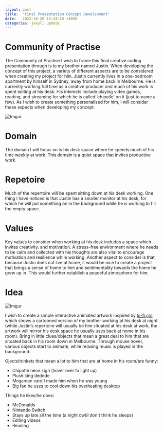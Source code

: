 ```yaml
---
layout: post
title:  "Final Presentation Concept Development"
date:   2022-10-20 14:43:10 +1000
categories: jekyll update
---
```


# Community of Practise

The Community of Practise I wish to frame this final creative coding presentation through is to my brother named Justin. When developing the concept of this project, a variety of different aspects are to be considered when creating my project for him. Justin currently lives in a one-bedroom apartment by himself in Sydney, away from home back in Melbourne. He is currently working full time as a creative producer and much of his work is spent editing at his desk. His interests include playing video games, reading, and streaming for which he is called ‘chipotle’ on it (just to name a few). As I wish to create something personalised for him, I will consider these aspects when developing my concept. 

![Imgur](https://i.imgur.com/O1qtrEX.png)

# Domain
The domain I will focus on is his desk space where he spends much of his time weekly at work. This domain is a quiet space that invites productive work.  

# Repetoire
Much of the repertoire will be spent sitting down at his desk working. One thing I have noticed is that Justin has a smaller monitor at his desk, for which he will put something on in the background while he is working to fill the empty space. 

# Values
Key values to consider when working at his desk includes a space which invites creativity, and motivation. A stress-free environment where he needs to be calm and collected with his thoughts are also vital to encourage motivation and resilience while working. Another aspect to consider is that because Justin does not live at home, it would be nice to create a project that brings a sense of home to him and sentimentality towards the home he grew up in. This would further establish a peaceful atmosphere for him. 

# Idea
![Imgur](https://i.imgur.com/H3oUlI2.png)

I wish to create a simple interactive animated artwork inspired by [lo-fi girl](https://youtu.be/jfKfPfyJRdk) which shows a cartooned version of my brother working at his desk at night (while Justin’s repertoire will usually be him situated at his desk at work, the artwork will mirror his desk space he usually uses back at home in his room). Bring in little clues/objects that mean a great deal to him that are situated back in his room down in Melbourne. Through mouse hover, various objects start to animate, while relaxing music is played in the background. 

Ojects/trinkets that mean a lot to him that are at home in his room/are funny:
- Chipotle neon sign (hover over to light up)
- Plush king dedede 
- Megaman card I made him when he was young 
- Big fan he uses to cool down his overheating desktop

Things he likes/he does:
- McDonalds
- Nintendo Switch 
- Stays up late all the time (a night owl/I don't think he sleeps)
- Editing videos
- Reading





